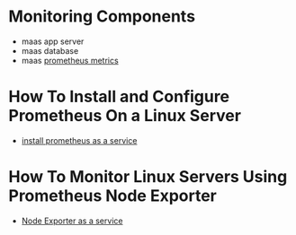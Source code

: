 # Monitoring Components
- maas app server
- maas database
- maas [prometheus metrics](https://maas.io/docs/snap/2.9/ui/prometheus-metrics)


# How To Install and Configure Prometheus On a Linux Server
- [install prometheus as a service](https://devopscube.com/install-configure-prometheus-linux/)
# How To Monitor Linux Servers Using Prometheus Node Exporter
- [Node Exporter as a service](https://devopscube.com/monitor-linux-servers-prometheus-node-exporter/)